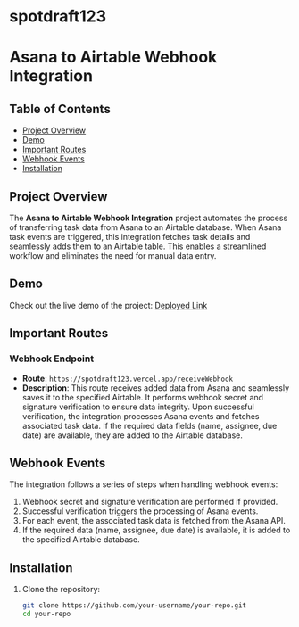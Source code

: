 # spotdraft123
# Asana to Airtable Webhook Integration


## Table of Contents

- [Project Overview](#project-overview)
- [Demo](#demo)
- [Important Routes](#important-routes)
- [Webhook Events](#webhook-events)
- [Installation](#installation)



## Project Overview

The **Asana to Airtable Webhook Integration** project automates the process of transferring task data from Asana to an Airtable database. When Asana task events are triggered, this integration fetches task details and seamlessly adds them to an Airtable table. This enables a streamlined workflow and eliminates the need for manual data entry.

## Demo

Check out the live demo of the project: [Deployed Link](https://spotdraft123.vercel.app/)

## Important Routes

### Webhook Endpoint

- **Route**: `https://spotdraft123.vercel.app/receiveWebhook`
- **Description**: This route receives added data from Asana and seamlessly saves it to the specified Airtable. It performs webhook secret and signature verification to ensure data integrity. Upon successful verification, the integration processes Asana events and fetches associated task data. If the required data fields (name, assignee, due date) are available, they are added to the Airtable database.

## Webhook Events

The integration follows a series of steps when handling webhook events:

1. Webhook secret and signature verification are performed if provided.
2. Successful verification triggers the processing of Asana events.
3. For each event, the associated task data is fetched from the Asana API.
4. If the required data (name, assignee, due date) is available, it is added to the specified Airtable database.

## Installation

1. Clone the repository:

   ```bash
   git clone https://github.com/your-username/your-repo.git
   cd your-repo
